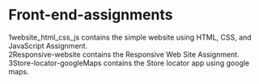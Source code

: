# Front-end-assignments
1website_html_css_js contains the simple website using HTML, CSS, and JavaScript Assignment.                                                                                       
2Responsive-website contains the Responsive Web Site Assignment.
3Store-locator-googleMaps contains the Store locator app using google maps.

